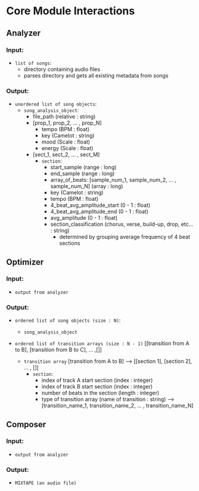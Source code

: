 # Core Module Interactions

## Analyzer

### Input:

- `list of songs`:
    - directory containing audio files 
    - parses directory and gets all existing metadata from songs

### Output:
- `unordered list of song objects`:
    - `song_analysis_object`:
        - file_path (relative : string)
        - [prop_1, prop_2, ... , prop_N]
            - tempo (BPM : float)
            - key (Camelot : string)
            - mood (Scale : float)
            - energy (Scale : float)
        - [sect_1, sect_2, ... , sect_M]
            - `section`:
                - start_sample (range : long)
                - end_sample (range : long)
                - array_of_beats: [sample_num_1, sample_num_2, ... , sample_num_N] (array : long)
                - key (Camelot : string) 
                - tempo (BPM : float)
                - 4_beat_avg_amplitude_start (0 - 1 : float)
                - 4_beat_avg_amplitude_end (0 - 1 : float)
                - avg_amplitude (0 - 1 : float)
                - section_classification (chorus, verse, build-up, drop, etc... : string)
                    - determined by grouping average frequency of 4 beat sections

## Optimizer

### Input:
- `output from analyzer`

### Output:
- `ordered list of song objects (size : N)`:
    - `song_analysis_object`

- `ordered list of transition arrays (size : N - 1)` [[transition from A to B], [transition from B to C], ... ,[]]
    - `transition array` [transition from A to B] --> [[section 1], [section 2], ... , []]
        - `section`:
            - index of track A start section (index : integer)
            - index of track B start section (index : integer)
            - number of beats in the section (length : integer)
            - type of transition array (name of transition : string) --> [transition_name_1, transition_name_2, ... , transition_name_N]
            
## Composer

### Input:
- `output from analyzer`

### Output:
- `MIXTAPE (an audio file)`